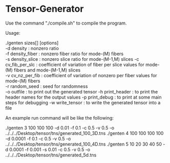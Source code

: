 # Tensor-Generator


Use the command "./compile.sh" to compile the program.

Usage: 

./genten sizes[] [options]                                                                                                                               
	-d density : nonzero ratio                                                                                                                                         
	-f density_fiber : nonzero fiber ratio for mode-(M) fibers                                                                                                                             
	-s density_slice : nonzero slice ratio for mode-(M-1,M) slices
	-c cv_fib_per_slc : coefficient of variation of fiber per slice values for mode-(M) fibers and mode-(M-1,M) slices 	
	-v cv_nz_per_fib : coefficient of variation of nonzero per fiber values for mode-(M) fibers                                                                                                            
	-r random_seed : seed for randomness                                                                                                                          
	-o outfile : to print out the generated tensor
	-h print_header : to print the header names for the output values 
	-p print_debug : to print at some main steps for debugging
	-w write_tensor : to write the generated tensor into a file

An example run command will be like the following:

./genten 3 100 100 100 -d 0.01 -f 0.1 -c 0.5 -v 0.5 -o ../../../Desktop/tensor/tns/generated_100_3D.tns
./genten 4 100 100 100 100 -d 0.0001 -f 0.1 -c 0.5 -v 0.5 -o ../../../Desktop/tensor/tns/generated_100_4D.tns
./genten 5 10 20 30 40 50 -d 0.0001 -f 0.001 -s 0.01 -c 0.5 -v 0.5 -o ../../../Desktop/tensor/tns/generated_5d.tns
